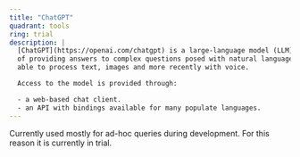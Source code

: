 ```yaml
---
title: "ChatGPT"
quadrant: tools
ring: trial
description: |
  [ChatGPT](https://openai.com/chatgpt) is a large-language model (LLM) capable
  of providing answers to complex questions posed with natural language. It is
  able to process text, images and more recently with voice.

  Access to the model is provided through:

  - a web-based chat client.
  - an API with bindings available for many populate languages.
---
```


Currently used mostly for ad-hoc queries during development. For this reason it
is currently in trial.

